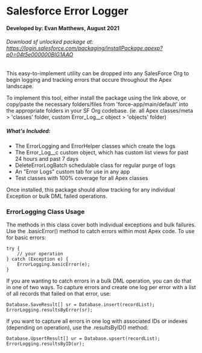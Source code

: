 # Salesforce Error Logger

#### Developed by: Evan Matthews, August 2021

###### Download sf unlocked package at: https://login.salesforce.com/packaging/installPackage.apexp?p0=04t5e000000BIG1AAO

This easy-to-implement utility can be dropped into any SalesForce Org to begin
logging and tracking errors that occure throughout the Apex landscape.

To implement this tool, either install the package using the link above, or copy/paste the necessary folders/files from 'force-app/main/default' into
the appropriate folders in your SF Org codebase. (ie. all Apex classes/meta > 'classes' folder, custom Error_Log\_\_c object > 'objects' folder)

##### What's Included:

- The ErrorLogging and ErrorHelper classes which create the logs
- The Error_Log\_\_c custom object, which has custom list views for past 24 hours and past 7 days
- DeleteErrorLogBatch schedulable class for regular purge of logs
- An "Error Logs" custom tab for use in any app
- Test classes with 100% coverage for all Apex classes

Once installed, this package should allow tracking for any individual Exception or bulk DML failed operations.

### ErrorLogging Class Usage

The methods in this class cover both individual exceptions and bulk failures. Use the .basicError()
method to catch errors within most Apex code. To use for basic errors:

```
try {
    // your operation
} catch (Exception e) {
    ErrorLogging.basicError(e);
}
```

If you are wanting to catch errors in a bulk DML operation, you can do that in one of two ways. To
capture errors and create one log per error with a list of all records that failed on that error, use:

```
Database.SaveResult[] sr = Database.insert(recordList);
ErrorLogging.resultsByError(sr);
```

If you want to capture all errors in one log with associated IDs or indexes (depending on operation),
use the .resultsByID() method:

```
Database.UpsertResult[] ur = Database.upsert(recordList);
ErrorLogging.resultsByID(ur);
```
